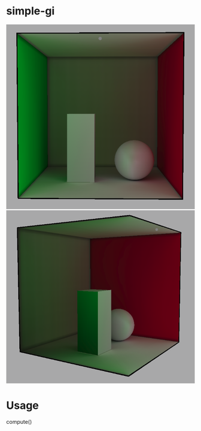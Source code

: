 # simple-gi

![preview1.png](https://github.com/wizzzze/simple-gi/blob/master/1.png)
![preview2.png](https://github.com/wizzzze/simple-gi/blob/master/2.png)

# Usage
compute()
